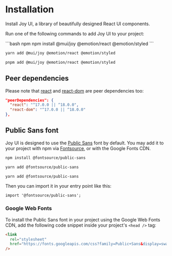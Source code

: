 # Installation

<p class="description">Install Joy UI, a library of beautifully designed React UI components.</p>

Run one of the following commands to add Joy UI to your project:

<codeblock storageKey="package-manager">
```bash npm
npm install @mui/joy @emotion/react @emotion/styled
```

```bash yarn
yarn add @mui/joy @emotion/react @emotion/styled
```

```bash pnpm
pnpm add @mui/joy @emotion/react @emotion/styled
```

</codeblock>

## Peer dependencies

<!-- #react-peer-version -->

Please note that [react](https://www.npmjs.com/package/react) and [react-dom](https://www.npmjs.com/package/react-dom) are peer dependencies too:

```json
"peerDependencies": {
  "react": "^17.0.0 || ^18.0.0",
  "react-dom": "^17.0.0 || ^18.0.0"
},
```

## Public Sans font

Joy UI is designed to use the [Public Sans](https://fonts.google.com/specimen/Public+Sans)
font by default.
You may add it to your project with npm via [Fontsource](https://fontsource.org/), or with the Google Fonts CDN.

<codeblock storageKey="package-manager">

```bash npm
npm install @fontsource/public-sans
```

```bash yarn
yarn add @fontsource/public-sans
```

```bash pnpm
yarn add @fontsource/public-sans
```

</codeblock>

Then you can import it in your entry point like this:

```tsx
import '@fontsource/public-sans';
```

### Google Web Fonts

To install the Public Sans font in your project using the Google Web Fonts CDN, add the following code snippet inside your project's `<head />` tag:

```html
<link
  rel="stylesheet"
  href="https://fonts.googleapis.com/css?family=Public+Sans&display=swap"
/>
```
